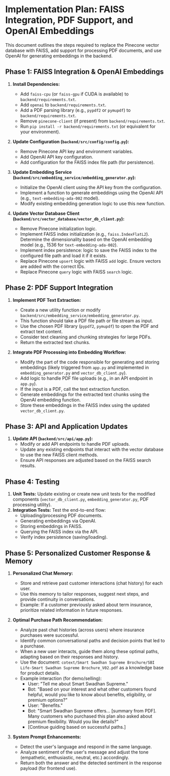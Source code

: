 # Implementation Plan: FAISS Integration, PDF Support, and OpenAI Embeddings

This document outlines the steps required to replace the Pinecone vector database with FAISS, add support for processing PDF documents, and use OpenAI for generating embeddings in the backend.

## Phase 1: FAISS Integration & OpenAI Embeddings

1.  **Install Dependencies:**
    *   Add `faiss-cpu` (or `faiss-gpu` if CUDA is available) to `backend/requirements.txt`.
    *   Add `openai` to `backend/requirements.txt`.
    *   Add a PDF parsing library (e.g., `pypdf2` or `pymupdf`) to `backend/requirements.txt`.
    *   Remove `pinecone-client` (if present) from `backend/requirements.txt`.
    *   Run `pip install -r backend/requirements.txt` (or equivalent for your environment).

2.  **Update Configuration (`backend/src/config/config.py`):**
    *   Remove Pinecone API key and environment variables.
    *   Add OpenAI API key configuration.
    *   Add configuration for the FAISS index file path (for persistence).

3.  **Update Embedding Service (`backend/src/embedding_service/embedding_generator.py`):**
    *   Initialize the OpenAI client using the API key from the configuration.
    *   Implement a function to generate embeddings using the OpenAI API (e.g., `text-embedding-ada-002` model).
    *   Modify existing embedding generation logic to use this new function.

4.  **Update Vector Database Client (`backend/src/vector_database/vector_db_client.py`):**
    *   Remove Pinecone initialization logic.
    *   Implement FAISS index initialization (e.g., `faiss.IndexFlatL2`). Determine the dimensionality based on the OpenAI embedding model (e.g., 1536 for `text-embedding-ada-002`).
    *   Implement index persistence: logic to save the FAISS index to the configured file path and load it if it exists.
    *   Replace Pinecone `upsert` logic with FAISS `add` logic. Ensure vectors are added with the correct IDs.
    *   Replace Pinecone `query` logic with FAISS `search` logic.

## Phase 2: PDF Support Integration

1.  **Implement PDF Text Extraction:**
    *   Create a new utility function or modify `backend/src/embedding_service/embedding_generator.py`.
    *   This function should take a PDF file path or file stream as input.
    *   Use the chosen PDF library (`pypdf2`, `pymupdf`) to open the PDF and extract text content.
    *   Consider text cleaning and chunking strategies for large PDFs.
    *   Return the extracted text chunks.

2.  **Integrate PDF Processing into Embedding Workflow:**
    *   Modify the part of the code responsible for generating and storing embeddings (likely triggered from `app.py` and implemented in `embedding_generator.py` and `vector_db_client.py`).
    *   Add logic to handle PDF file uploads (e.g., in an API endpoint in `app.py`).
    *   If the input is a PDF, call the text extraction function.
    *   Generate embeddings for the extracted text chunks using the OpenAI embedding function.
    *   Store these embeddings in the FAISS index using the updated `vector_db_client.py`.

## Phase 3: API and Application Updates

1.  **Update API (`backend/src/api/app.py`):**
    *   Modify or add API endpoints to handle PDF uploads.
    *   Update any existing endpoints that interact with the vector database to use the new FAISS client methods.
    *   Ensure API responses are adjusted based on the FAISS search results.

## Phase 4: Testing

1.  **Unit Tests:** Update existing or create new unit tests for the modified components (`vector_db_client.py`, `embedding_generator.py`, PDF processing utility).
2.  **Integration Tests:** Test the end-to-end flow:
    *   Uploading/processing PDF documents.
    *   Generating embeddings via OpenAI.
    *   Storing embeddings in FAISS.
    *   Querying the FAISS index via the API.
    *   Verify index persistence (saving/loading).

## Phase 5: Personalized Customer Response & Memory

1. **Personalized Chat Memory:**
    * Store and retrieve past customer interactions (chat history) for each user.
    * Use this memory to tailor responses, suggest next steps, and provide continuity in conversations.
    * Example: If a customer previously asked about term insurance, prioritize related information in future responses.

2. **Optimal Purchase Path Recommendation:**
    * Analyze past chat histories (across users) where insurance purchases were successful.
    * Identify common conversational paths and decision points that led to a purchase.
    * When a new user interacts, guide them along these optimal paths, adapting based on their responses and history.
    * Use the document: `cotext/Smart Swadhan Supreme Brochure/SBI Life-Smart Swadhan Supreme Brochure_V02.pdf` as a knowledge base for product details.
    * Example interaction (for demo/selling):
        - User: "Tell me about Smart Swadhan Supreme."
        - Bot: "Based on your interest and what other customers found helpful, would you like to know about benefits, eligibility, or premium options?"
        - User: "Benefits."
        - Bot: "Smart Swadhan Supreme offers... [summary from PDF]. Many customers who purchased this plan also asked about premium flexibility. Would you like details?"
        - [Continue guiding based on successful paths.]

3. **System Prompt Enhancements:**
    * Detect the user's language and respond in the same language.
    * Analyze sentiment of the user's message and adjust the tone (empathetic, enthusiastic, neutral, etc.) accordingly.
    * Return both the answer and the detected sentiment in the response payload (for frontend use).

